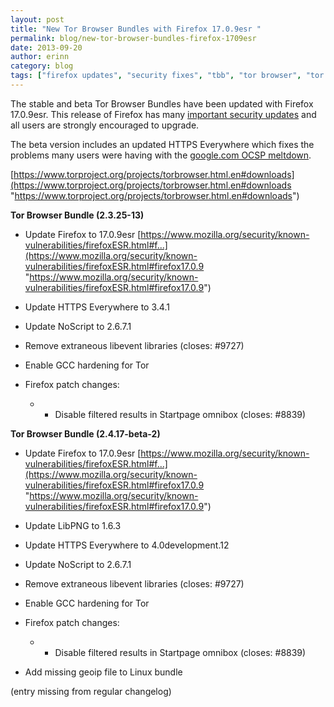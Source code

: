```yaml
---
layout: post
title: "New Tor Browser Bundles with Firefox 17.0.9esr "
permalink: blog/new-tor-browser-bundles-firefox-1709esr
date: 2013-09-20
author: erinn
category: blog
tags: ["firefox updates", "security fixes", "tbb", "tor browser", "tor browser bundle"]
---
```


The stable and beta Tor Browser Bundles have been updated with Firefox 17.0.9esr. This release of Firefox has many [important security updates](https://www.mozilla.org/security/known-vulnerabilities/firefoxESR.html#firefox17.0.9) and all users are strongly encouraged to upgrade.

The beta version includes an updated HTTPS Everywhere which fixes the problems many users were having with the [google.com OCSP meltdown](https://trac.torproject.org/projects/tor/ticket/9713).

[https://www.torproject.org/projects/torbrowser.html.en#downloads](https://www.torproject.org/projects/torbrowser.html.en#downloads "https://www.torproject.org/projects/torbrowser.html.en#downloads")

**Tor Browser Bundle (2.3.25-13)**

- Update Firefox to 17.0.9esr
 [https://www.mozilla.org/security/known-vulnerabilities/firefoxESR.html#f...](https://www.mozilla.org/security/known-vulnerabilities/firefoxESR.html#firefox17.0.9 "https://www.mozilla.org/security/known-vulnerabilities/firefoxESR.html#firefox17.0.9")
- Update HTTPS Everywhere to 3.4.1
- Update NoScript to 2.6.7.1
- Remove extraneous libevent libraries (closes: #9727)
- Enable GCC hardening for Tor
- Firefox patch changes:

  - - Disable filtered results in Startpage omnibox (closes: #8839)

**Tor Browser Bundle (2.4.17-beta-2)**

- Update Firefox to 17.0.9esr
 [https://www.mozilla.org/security/known-vulnerabilities/firefoxESR.html#f...](https://www.mozilla.org/security/known-vulnerabilities/firefoxESR.html#firefox17.0.9 "https://www.mozilla.org/security/known-vulnerabilities/firefoxESR.html#firefox17.0.9")
- Update LibPNG to 1.6.3
- Update HTTPS Everywhere to 4.0development.12
- Update NoScript to 2.6.7.1
- Remove extraneous libevent libraries (closes: #9727)
- Enable GCC hardening for Tor
- Firefox patch changes:

  - - Disable filtered results in Startpage omnibox (closes: #8839)
- Add missing geoip file to Linux bundle

(entry missing from regular changelog)

